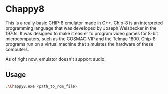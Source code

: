 # Chappy8

This is a really basic CHIP-8 emulator made in C++. Chip-8 is an interpreted programming language that was developed by Joseph Weisbecker in the 1970s. It was designed to make it easier to program video games for 8-bit microcomputers, such as the COSMAC VIP and the Telmac 1800. Chip-8 programs run on a virtual machine that simulates the hardware of these computers.

As of right now, emulator doesn't support audio.


## Usage

```bash
.\Chappy8.exe <path_to_rom_file>
```
